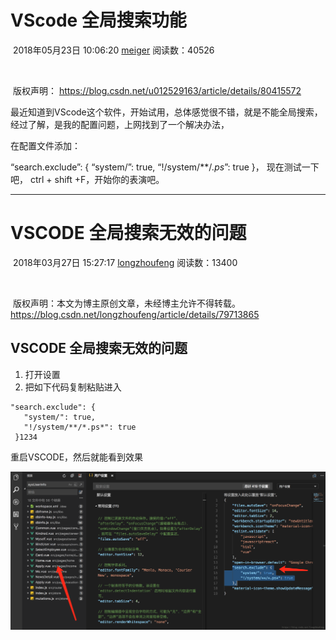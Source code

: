

# VScode 全局搜索功能

​                                                   2018年05月23日 10:06:20           [meiger](https://me.csdn.net/u012529163)           阅读数：40526                                                                  

​                   

​                                                                         版权声明：          https://blog.csdn.net/u012529163/article/details/80415572        

最近知道到VScode这个软件，开始试用，总体感觉很不错，就是不能全局搜索，经过了解，是我的配置问题，上网找到了一个解决办法，

在配置文件添加：

“search.exclude”: { 
         “system/”: true, 
         “!/system/**/*.ps*”: true 
       }， 
 现在测试一下吧， 
  ctrl + shift +F，开始你的表演吧。





----





# VSCODE 全局搜索无效的问题

​                                                   2018年03月27日 15:27:17           [longzhoufeng](https://me.csdn.net/longzhoufeng)           阅读数：13400                                                                  

​                   

​                                                                         版权声明：本文为博主原创文章，未经博主允许不得转载。          https://blog.csdn.net/longzhoufeng/article/details/79713865        

## VSCODE 全局搜索无效的问题

1. 打开设置
2. 把如下代码复制粘贴进入

```
"search.exclude": {
   "system/": true,
   "!/system/**/*.ps*": true
 }1234
```

重启VSCODE，然后就能看到效果

![这里写图片描述](assets/20180327152652304.png)

​              
